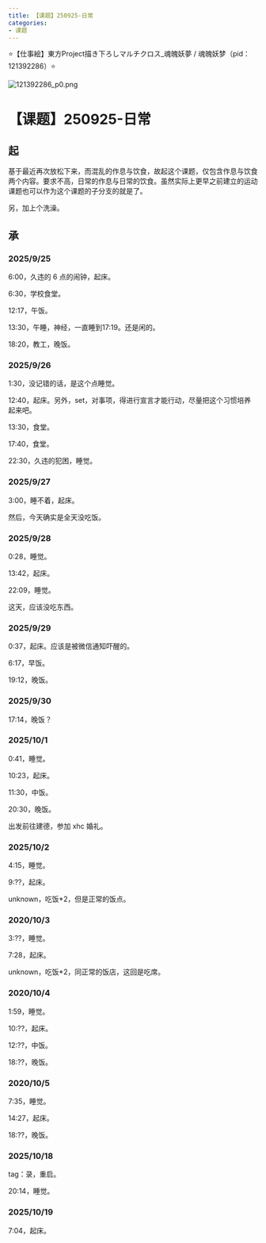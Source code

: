 ```yaml
---
title: 【课题】250925-日常
categories:
- 课题
---
```


⭐【仕事絵】東方Project描き下ろしマルチクロス_魂魄妖夢 / 魂魄妖梦（pid：121392286）⭐

![121392286_p0.png](https://byyw-oss1.oss-cn-hangzhou.aliyuncs.com/img/2025/09/25-f0cd781f819c8b0449da97f997a2cb95-121392286_p0.png.webp)

# 【课题】250925-日常

## 起

基于最近再次放松下来，而混乱的作息与饮食，故起这个课题，仅包含作息与饮食两个内容。要求不高，日常的作息与日常的饮食。虽然实际上更早之前建立的运动课题也可以作为这个课题的子分支的就是了。

另，加上个洗澡。

## 承

### 2025/9/25

6:00，久违的 6 点的闹钟，起床。

6:30，学校食堂。

12:17，午饭。

13:30，午睡，神经，一直睡到17:19。还是闲的。

18:20，教工，晚饭。

### 2025/9/26

1:30，没记错的话，是这个点睡觉。

12:40，起床。另外，set，对事项，得进行宣言才能行动，尽量把这个习惯培养起来吧。

13:30，食堂。

17:40，食堂。

22:30，久违的犯困，睡觉。

### 2025/9/27

3:00，睡不着，起床。

然后，今天确实是全天没吃饭。

### 2025/9/28

0:28，睡觉。

13:42，起床。

22:09，睡觉。

这天，应该没吃东西。

### 2025/9/29

0:37，起床。应该是被微信通知吓醒的。

6:17，早饭。

19:12，晚饭。

### 2025/9/30

17:14，晚饭？

### 2025/10/1

0:41，睡觉。

10:23，起床。

11:30，中饭。

20:30，晚饭。

出发前往建德，参加 xhc 婚礼。

### 2025/10/2

4:15，睡觉。

9:??，起床。

unknown，吃饭*2，但是正常的饭点。

### 2020/10/3

3:??，睡觉。

7:28，起床。

unknown，吃饭*2，同正常的饭店，这回是吃席。

### 2020/10/4

1:59，睡觉。

10:??，起床。

12:??，中饭。

18:??，晚饭。

### 2020/10/5

7:35，睡觉。

14:27，起床。

18:??，晚饭。

### 2025/10/18

tag：录，重启。

20:14，睡觉。

### 2025/10/19

7:04，起床。
